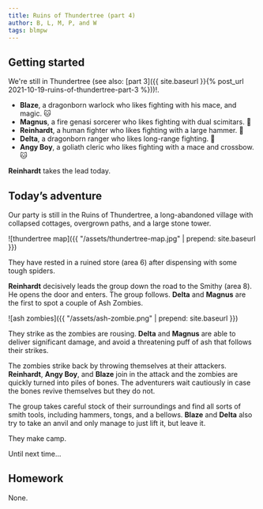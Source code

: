```yaml
---
title: Ruins of Thundertree (part 4)
author: B, L, M, P, and W
tags: blmpw
---
```


## Getting started

We're still in Thundertree (see also: [part 3]({{ site.baseurl }}{% post_url 2021-10-19-ruins-of-thundertree-part-3 %}))!.

- **Blaze**, a dragonborn warlock who likes fighting with his mace, and magic. 🐱
- **Magnus**, a fire genasi sorcerer who likes fighting with dual scimitars. 🐨
- **Reinhardt**, a human fighter who likes fighting with a large hammer. 🐔
- **Delta**, a dragonborn ranger who likes long-range fighting. 🐶
- **Angy Boy**, a goliath cleric who likes fighting with a mace and crossbow. 🐱

**Reinhardt** takes the lead today.

## Today’s adventure

Our party is still in the Ruins of Thundertree, a long-abandoned village with collapsed cottages, overgrown paths, and a large stone tower.

![thundertree map]({{ "/assets/thundertree-map.jpg" | prepend: site.baseurl }})

They have rested in a ruined store (area 6) after dispensing with some tough spiders.

**Reinhardt** decisively leads the group down the road to the Smithy (area 8). He opens the door and enters. The group follows. **Delta** and **Magnus** are the first to spot a couple of Ash Zombies.

![ash zombies]({{ "/assets/ash-zombie.png" | prepend: site.baseurl }})

They strike as the zombies are rousing. **Delta** and **Magnus** are able to deliver significant damage, and avoid a threatening puff of ash that follows their strikes.

The zombies strike back by throwing themselves at their attackers. **Reinhardt**, **Angy Boy**, and **Blaze** join in the attack and the zombies are quickly turned into piles of bones. The adventurers wait cautiously in case the bones revive themselves but they do not.

The group takes careful stock of their surroundings and find all sorts of smith tools, including hammers, tongs, and a bellows. **Blaze** and **Delta** also try to take an anvil and only manage to just lift it, but leave it.

They make camp.

Until next time...

## Homework

None.
